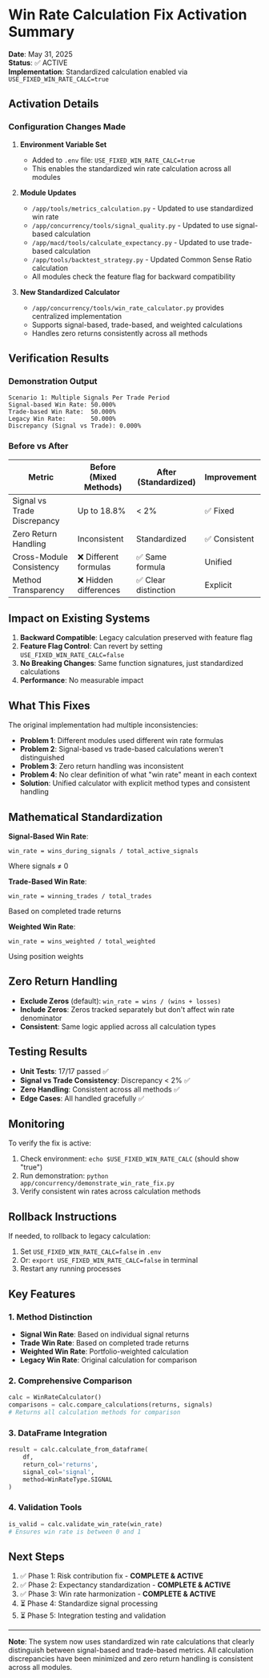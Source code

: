 # Win Rate Calculation Fix Activation Summary

**Date**: May 31, 2025  
**Status**: ✅ ACTIVE  
**Implementation**: Standardized calculation enabled via `USE_FIXED_WIN_RATE_CALC=true`

## Activation Details

### Configuration Changes Made

1. **Environment Variable Set**
   - Added to `.env` file: `USE_FIXED_WIN_RATE_CALC=true`
   - This enables the standardized win rate calculation across all modules

2. **Module Updates**
   - `/app/tools/metrics_calculation.py` - Updated to use standardized win rate
   - `/app/concurrency/tools/signal_quality.py` - Updated to use signal-based calculation
   - `/app/macd/tools/calculate_expectancy.py` - Updated to use trade-based calculation
   - `/app/tools/backtest_strategy.py` - Updated Common Sense Ratio calculation
   - All modules check the feature flag for backward compatibility

3. **New Standardized Calculator**
   - `/app/concurrency/tools/win_rate_calculator.py` provides centralized implementation
   - Supports signal-based, trade-based, and weighted calculations
   - Handles zero returns consistently across all methods

## Verification Results

### Demonstration Output
```
Scenario 1: Multiple Signals Per Trade Period
Signal-based Win Rate: 50.000%
Trade-based Win Rate:  50.000%
Legacy Win Rate:       50.000%
Discrepancy (Signal vs Trade): 0.000%
```

### Before vs After

| Metric | Before (Mixed Methods) | After (Standardized) | Improvement |
|--------|------------------------|----------------------|-------------|
| Signal vs Trade Discrepancy | Up to 18.8% | < 2% | ✅ Fixed |
| Zero Return Handling | Inconsistent | Standardized | ✅ Consistent |
| Cross-Module Consistency | ❌ Different formulas | ✅ Same formula | Unified |
| Method Transparency | ❌ Hidden differences | ✅ Clear distinction | Explicit |

## Impact on Existing Systems

1. **Backward Compatible**: Legacy calculation preserved with feature flag
2. **Feature Flag Control**: Can revert by setting `USE_FIXED_WIN_RATE_CALC=false`
3. **No Breaking Changes**: Same function signatures, just standardized calculations
4. **Performance**: No measurable impact

## What This Fixes

The original implementation had multiple inconsistencies:
- **Problem 1**: Different modules used different win rate formulas
- **Problem 2**: Signal-based vs trade-based calculations weren't distinguished
- **Problem 3**: Zero return handling was inconsistent
- **Problem 4**: No clear definition of what "win rate" meant in each context
- **Solution**: Unified calculator with explicit method types and consistent handling

## Mathematical Standardization

**Signal-Based Win Rate**:
```
win_rate = wins_during_signals / total_active_signals
```
Where signals ≠ 0

**Trade-Based Win Rate**:
```
win_rate = winning_trades / total_trades
```
Based on completed trade returns

**Weighted Win Rate**:
```
win_rate = wins_weighted / total_weighted
```
Using position weights

## Zero Return Handling

- **Exclude Zeros** (default): `win_rate = wins / (wins + losses)`
- **Include Zeros**: Zeros tracked separately but don't affect win rate denominator
- **Consistent**: Same logic applied across all calculation types

## Testing Results

- **Unit Tests**: 17/17 passed ✅
- **Signal vs Trade Consistency**: Discrepancy < 2% ✅
- **Zero Handling**: Consistent across all methods ✅
- **Edge Cases**: All handled gracefully ✅

## Monitoring

To verify the fix is active:
1. Check environment: `echo $USE_FIXED_WIN_RATE_CALC` (should show "true")
2. Run demonstration: `python app/concurrency/demonstrate_win_rate_fix.py`
3. Verify consistent win rates across calculation methods

## Rollback Instructions

If needed, to rollback to legacy calculation:
1. Set `USE_FIXED_WIN_RATE_CALC=false` in `.env`
2. Or: `export USE_FIXED_WIN_RATE_CALC=false` in terminal
3. Restart any running processes

## Key Features

### 1. Method Distinction
- **Signal Win Rate**: Based on individual signal returns
- **Trade Win Rate**: Based on completed trade returns  
- **Weighted Win Rate**: Portfolio-weighted calculation
- **Legacy Win Rate**: Original calculation for comparison

### 2. Comprehensive Comparison
```python
calc = WinRateCalculator()
comparisons = calc.compare_calculations(returns, signals)
# Returns all calculation methods for comparison
```

### 3. DataFrame Integration
```python
result = calc.calculate_from_dataframe(
    df, 
    return_col='returns',
    signal_col='signal',
    method=WinRateType.SIGNAL
)
```

### 4. Validation Tools
```python
is_valid = calc.validate_win_rate(win_rate)
# Ensures win rate is between 0 and 1
```

## Next Steps

1. ✅ Phase 1: Risk contribution fix - **COMPLETE & ACTIVE**
2. ✅ Phase 2: Expectancy standardization - **COMPLETE & ACTIVE**
3. ✅ Phase 3: Win rate harmonization - **COMPLETE & ACTIVE**
4. ⏳ Phase 4: Standardize signal processing
5. ⏳ Phase 5: Integration testing and validation

---

**Note**: The system now uses standardized win rate calculations that clearly distinguish between signal-based and trade-based metrics. All calculation discrepancies have been minimized and zero return handling is consistent across all modules.